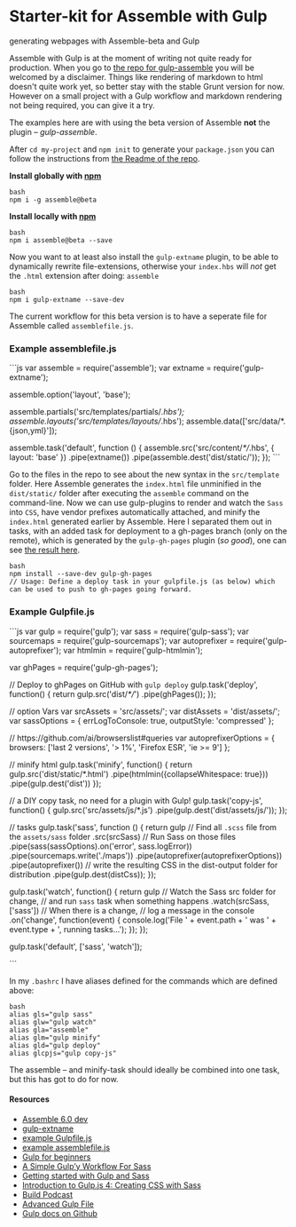 <h1>Starter-kit for Assemble with Gulp</h1>

<p>generating webpages with Assemble-beta and Gulp</p>

<p>Assemble with Gulp is at the moment of writing not quite ready for production. When you go to <a href="https://github.com/assemble/gulp-assemble">the repo for gulp-assemble</a> you will be welcomed by a disclaimer. Things like rendering of markdown to html doesn't quite work yet, so better stay with the stable Grunt version for now. However on a small project with a Gulp workflow and markdown rendering not being required, you can give it a try.</p>

<p>The examples here are with using the beta version of Assemble <strong>not</strong> the plugin – <em>gulp-assemble</em>.</p>

<p>After <code>cd my-project</code> and <code>npm init</code> to generate your <code>package.json</code> you can follow the instructions from <a href="https://github.com/assemble/assemble#README.md">the Readme of the repo</a>.</p>

<p><strong>Install globally with <a href="npmjs.org">npm</a></strong></p>

<p><code>bash
npm i -g assemble@beta
</code></p>

<p><strong>Install locally with <a href="npmjs.org">npm</a></strong></p>

<p><code>bash
npm i assemble@beta --save
</code></p>

<p>Now you want to at least also install the <code>gulp-extname</code> plugin, to be able to dynamically rewrite file-extensions, otherwise your <code>index.hbs</code> will <em>not</em> get the <code>.html</code> extension after doing: <code>assemble</code></p>

<p><code>bash
npm i gulp-extname --save-dev
</code></p>

<p>The current workflow for this beta version is to have a seperate file for Assemble called <code>assemblefile.js</code>.</p>

<h3>Example assemblefile.js</h3>

<p>```js
var assemble = require('assemble');
var extname = require('gulp-extname');</p>

<p>assemble.option('layout', 'base');</p>

<p>assemble.partials('src/templates/partials/<em>.hbs');
assemble.layouts('src/templates/layouts/</em>.hbs');
assemble.data(['src/data/*.{json,yml}']);</p>

<p>assemble.task('default', function () {
  assemble.src('src/content/<em>*/</em>.hbs', { layout: 'base' })
    .pipe(extname())
    .pipe(assemble.dest('dist/static/'));
});
```</p>

<p>Go to the files in the repo to see about the new syntax in the <code>src/template</code> folder.
Here Assemble generates the <code>index.html</code> file unminified in the <code>dist/static/</code> folder after executing the <code>assemble</code> command on the command-line. Now we can use gulp-plugins to render and watch the <code>Sass</code> into <code>CSS</code>, have vendor prefixes automatically attached, and minify the <code>index.html</code> generated earlier by Assemble. Here I separated them out in tasks, with an added task for deployment to a gh-pages branch (only on the remote), which is generated by the <code>gulp-gh-pages</code> plugin (<em>so good</em>), one can see <a href="http://atelierbram.github.io/Starter-Assemble-Gulp/">the result here</a>.</p>

<p><code>bash
npm install --save-dev gulp-gh-pages
// Usage: Define a deploy task in your gulpfile.js (as below) which can be used to push to gh-pages going forward.
</code></p>

<h3>Example Gulpfile.js</h3>

<p>```js
var gulp = require('gulp');
var sass = require('gulp-sass');
var sourcemaps = require('gulp-sourcemaps');
var autoprefixer = require('gulp-autoprefixer');
var htmlmin = require('gulp-htmlmin');</p>

<p>var ghPages = require('gulp-gh-pages');</p>

<p>// Deploy to ghPages on GitHub with <code>gulp deploy</code>
gulp.task('deploy', function() {
  return gulp.src('dist/<em>*/</em>')
    .pipe(ghPages());
});</p>

<p>// option Vars
var srcAssets = 'src/assets/';
var distAssets = 'dist/assets/';
var sassOptions = {
  errLogToConsole: true,
  outputStyle: 'compressed'
};</p>

<p>// https://github.com/ai/browserslist#queries
var autoprefixerOptions = {
  browsers: ['last 2 versions', '> 1%', 'Firefox ESR', 'ie >= 9']
};</p>

<p>// minify html
gulp.task('minify', function() {
  return gulp.src('dist/static/*.html')
    .pipe(htmlmin({collapseWhitespace: true}))
    .pipe(gulp.dest('dist'))
});</p>

<p>// a DIY copy task, no need for a plugin with Gulp!
gulp.task('copy-js', function() {
  gulp.src('src/assets/js/*.js')
  .pipe(gulp.dest('dist/assets/js/'));
});</p>

<p>// tasks
gulp.task('sass', function () {
  return gulp
    // Find all <code>.scss</code> file from the <code>assets/sass</code> folder
    .src(srcSass)
    // Run Sass on those files
    .pipe(sass(sassOptions).on('error', sass.logError))
    .pipe(sourcemaps.write('./maps'))
    .pipe(autoprefixer(autoprefixerOptions))
    .pipe(autoprefixer())
    // write the resulting CSS in the dist-output folder for distribution
    .pipe(gulp.dest(distCss));
});</p>

<p>gulp.task('watch', function() {
  return gulp
    // Watch the Sass src folder for change,
    // and run <code>sass</code> task when something happens
    .watch(srcSass, ['sass'])
    // When there is a change,
    // log a message in the console
    .on('change', function(event) {
      console.log('File ' + event.path + ' was ' + event.type + ', running tasks...');
    });
});</p>

<p>gulp.task('default', ['sass', 'watch']);</p>

<p>```</p>

<p>In my <code>.bashrc</code> I have aliases defined for the commands which are defined above:</p>

<p><code>bash
alias gls="gulp sass"
alias glw="gulp watch"
alias gla="assemble"
alias glm="gulp minify"
alias gld="gulp deploy"
alias glcpjs="gulp copy-js"
</code></p>

<p>The assemble – and minify-task should ideally be combined into one task, but this has got to do for now.</p>

<h4>Resources</h4>

<ul>
<li><a href="https://github.com/assemble/assemble/tree/v0.6.0-dev">Assemble 6.0 dev</a></li>
<li><a href="https://github.com/jonschlinkert/gulp-extname">gulp-extname</a></li>
<li><a href="https://github.com/assemble/gulp-assemble/blob/master/gulpfile.js">example Gulpfile.js</a></li>
<li><a href="https://gist.github.com/jonschlinkert/e2da295ec7ca5d159914">example assemblefile.js</a></li>
<li><a href="https://css-tricks.com/gulp-for-beginners">Gulp for beginners</a></li>
<li><a href="http://www.sitepoint.com/simple-gulpy-workflow-sass/">A Simple Gulp’y Workflow For Sass</a></li>
<li><a href="http://ryanchristiani.com/getting-started-with-gulp-and-sass/">Getting started with Gulp and Sass</a></li>
<li><a href="http://stefanimhoff.de/2014/gulp-tutorial-4-css-generation-sass/">Introduction to Gulp.js 4: Creating CSS with Sass</a></li>
<li><a href="http://build-podcast.com/gulp/">Build Podcast</a></li>
<li><a href="http://www.mikestreety.co.uk/blog/an-advanced-gulpjs-file">Advanced Gulp File</a></li>
<li><a href="https://github.com/gulpjs/gulp/blob/master/docs/README.md#articles-and-recipes">Gulp docs on Github</a></li>
</ul>
